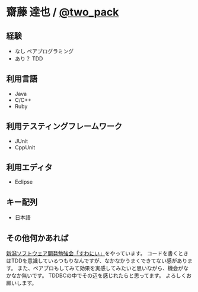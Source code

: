 # 齋藤 達也 / [@two\_pack](https://twitter.com/two_pack)

## 経験
- なし ペアプログラミング
- あり？ TDD

## 利用言語
- Java
- C/C++
- Ruby

## 利用テスティングフレームワーク
- JUnit
- CppUnit

## 利用エディタ
- Eclipse

## キー配列
- 日本語

## その他何かあれば
[新潟ソフトウェア開発勉強会「すわにい」](http://swanii.tsuinosumika.com/ni/)をやっています。
コードを書くときはTDDを意識しているつもりなんですが、なかなかうまくできてない感があります。
また、ペアプロもしてみて効果を実感してみたいと思いながら、機会がなかなか無いです。
TDDBCの中でその辺を感じれたらと思ってます。
よろしくお願いします。
